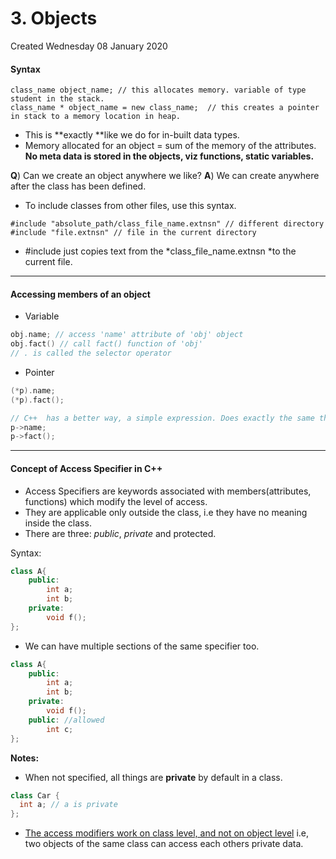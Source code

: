 # 3. Objects
Created Wednesday 08 January 2020

#### Syntax
```
class_name object_name; // this allocates memory. variable of type student in the stack.
class_name * object_name = new class_name; 	// this creates a pointer in stack to a memory location in heap.
```

* This is **exactly **like we do for in-built data types.
* Memory allocated for an object = sum of the memory of the attributes. **No meta data is stored in the objects, viz functions, static variables.**


**Q**) Can we create an object anywhere we like?
**A**) We can create anywhere after the class has been defined.

* To include classes from other files, use this syntax.
```
#include "absolute_path/class_file_name.extnsn" // different directory
#include "file.extnsn" // file in the current directory
```

* #include just copies text from the *class_file_name.extnsn *to the current file.

*****
#### Accessing members of an object

* Variable
```c++
obj.name; // access 'name' attribute of 'obj' object
obj.fact() // call fact() function of 'obj'
// . is called the selector operator
```

* Pointer
```c++
(*p).name;
(*p).fact();

// C++  has a better way, a simple expression. Does exactly the same thing.
p->name;
p->fact();
```

*****
#### **Concept of Access Specifier in C++**

* Access Specifiers are keywords associated with members(attributes, functions) which modify the level of access.
* They are applicable only outside the class, i.e they have no meaning inside the class.
* There are three: *public*, *private* and protected.

Syntax:
```c++
class A{
	public:
		int a;
		int b;
	private:
		void f();
};
```

* We can have multiple sections of the same specifier too.
```c++
class A{
	public:
		int a;
		int b;
	private:
		void f();
	public: //allowed
		int c;
};
```

**Notes:**
* When not specified, all things are **private** by default in a class.
```c++
class Car {
  int a; // a is private
};
```
* [The access modifiers work on class level, and not on object level](https://stackoverflow.com/questions/4117002/why-can-i-access-private-variables-in-the-copy-constructor) i.e, two objects of the same class can access each others private data.



